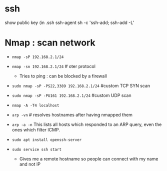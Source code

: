 # ssh
show public key (in .ssh
ssh-agent sh -c 'ssh-add; ssh-add -L' 

# Nmap : scan network
*	`nmap -sP 192.168.2.1/24`
*	`nmap -sn 192.168.2.1/24` # oter protocol
	*	Tries to ping : can be blocked by a firewall
*	`sudo nmap -sP -PS22,3389 192.168.2.1/24` #custom TCP SYN scan
*	`sudo nmap -sP -PU161 192.168.2.1/24` #custom UDP scan
* `nmap -A -T4 localhost`
* `arp -vn` # resolves hostnames after having nmapped them


*	`arp -a -n` This lists all hosts which responded to an ARP query, even the ones which filter ICMP.

* `sudo apt install openssh-server`
* `sudo service ssh start`
	* Gives me a remote hostname so people can connect with my name and not IP
